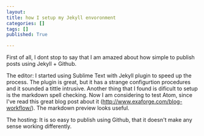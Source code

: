 ```yaml
---
layout: 
title: how I setup my Jekyll envoronment
categories: []
tags: []
published: True

---
```


First of all, I dont stop to say that I am amazed about how simple to publish posts using Jekyll + Github.

The editor: I started using Sublime Text with Jekyll plugin to speed up the process. The plugin is great, but it has a strange configurtion procedures and it sounded a tittle intrusive. Another thing that I found is dificult to setup is the markdown spell checking.
Now I am considering to test Atom, since I've read this great blog post about it (http://www.exaforge.com/blog-workflow/). The markdown preview looks useful.

The hosting: It is so easy to publish using Github, that it doesn't make any sense working differently.



